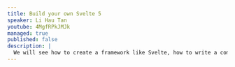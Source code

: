 ```yaml
---
title: Build your own Svelte 5
speaker: Li Hau Tan
youtube: 4MgfRPkJMJk
managed: true
published: false
description: |
  We will see how to create a framework like Svelte, how to write a compiler, deep dive into concepts like runtime reactivity and signals, and we will live code a framework in 40 mins!
---
```

